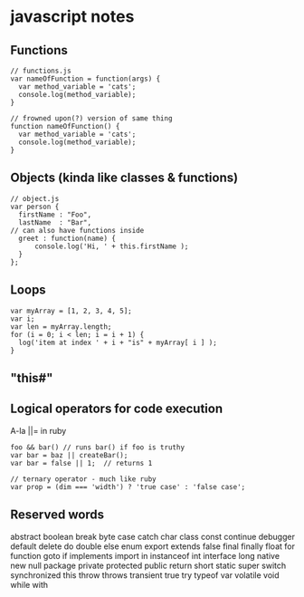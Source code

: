 # javascript notes


## Functions

```
// functions.js
var nameOfFunction = function(args) {
  var method_variable = 'cats';
  console.log(method_variable);
}

// frowned upon(?) version of same thing
function nameOfFunction() {
  var method_variable = 'cats';
  console.log(method_variable);
}
```


## Objects (kinda like classes & functions)

```
// object.js
var person {
  firstName : "Foo",
  lastName  : "Bar",
// can also have functions inside
  greet : function(name) {
      console.log('Hi, ' + this.firstName );
  }
};
```

## Loops

```
var myArray = [1, 2, 3, 4, 5];
var i;
var len = myArray.length;
for (i = 0; i < len; i = i + 1) {
  log('item at index ' + i + "is" + myArray[ i ] );
}
```


## "this#"


## Logical operators for code execution
A-la ||= in ruby
```
foo && bar() // runs bar() if foo is truthy
var bar = baz || createBar();
var bar = false || 1;  // returns 1

// ternary operator - much like ruby
var prop = (dim === 'width') ? 'true case' : 'false case';
```


## Reserved words
abstract boolean break byte case catch char class const continue debugger
default delete do double else enum export extends false final finally float
for function goto if implements import in instanceof int interface long
native new null package private protected public return short static super
switch synchronized this throw throws transient true try typeof var
volatile void while with
